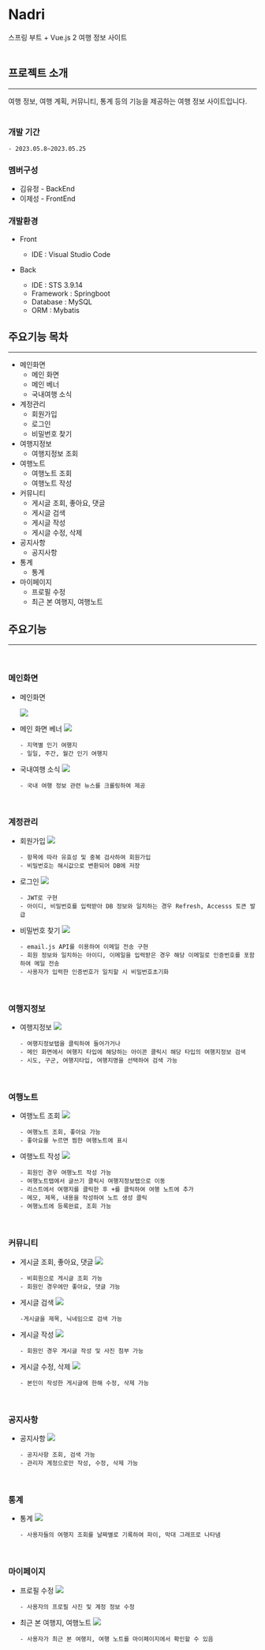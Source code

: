 # Nadri

스프링 부트 + Vue.js 2 여행 정보 사이트
<br/> <br/>

## 프로젝트 소개

---

여행 정보, 여행 계획, 커뮤니티, 통계 등의 기능을 제공하는 여행 정보 사이트입니다.
<br/> <br/>

### 개발 기간

`- 2023.05.8~2023.05.25`

### 멤버구성

- 김유정 - BackEnd
- 이제성 - FrontEnd

### 개발환경

- Front

  - IDE : Visual Studio Code

- Back
  - IDE : STS 3.9.14
  - Framework : Springboot
  - Database : MySQL
  - ORM : Mybatis

## 주요기능 목차

---

- 메인화면
  - 메인 화면
  - 메인 베너
  - 국내여행 소식
- 계정관리
  - 회원가입
  - 로그인
  - 비밀번호 찾기
- 여행지정보
  - 여행지정보 조회
- 여행노트
  - 여행노트 조회
  - 여행노트 작성
- 커뮤니티
  - 게시글 조회, 좋아요, 댓글
  - 게시글 검색
  - 게시글 작성
  - 게시글 수정, 삭제
- 공지사항
  - 공지사항
- 통계
  - 통계
- 마이페이지
  - 프로필 수정
  - 최근 본 여행지, 여행노트

## 주요기능

---

<br/>

### 메인화면

- 메인화면

    <img src="gifs/1_main.gif">

- 메인 화면 베너
  <img src="gifs/5_moving_banner.gif">
  ```
  - 지역별 인기 여행지
  - 일일, 주간, 월간 인기 여행지
  ```
- 국내여행 소식
  <img src="gifs/6_news.gif">
  ```
  - 국내 여행 정보 관련 뉴스를 크롤링하여 제공
  ```
  <br/>

### 계정관리

- 회원가입
  <img src="gifs/2_join.gif">

  ```
  - 항목에 따라 유효성 및 중복 검사하여 회원가입
  - 비밀번호는 해시값으로 변환되어 DB에 저장
  ```

- 로그인
  <img src="gifs/3_login.gif">

  ```
  - JWT로 구현
  - 아이디, 비밀번호를 입력받아 DB 정보와 일치하는 경우 Refresh, Accesss 토큰 발급
  ```

- 비밀번호 찾기
  <img src="gifs/4_find_pw.gif">
  ```
  - email.js API를 이용하여 이메일 전송 구현
  - 회원 정보와 일치하는 아이디, 이메일을 입력받은 경우 해당 이메일로 인증번호를 포함하여 메일 전송
  - 사용자가 입력한 인증번호가 일치할 시 비밀번호초기화
  ```
  <br/>

### 여행지정보

- 여행지정보
  <img src="gifs/7_trip_info.gif">
  ```
  - 여행지정보탭을 클릭하여 들어가거나
  - 메인 화면에서 여행지 타입에 해당하는 아이콘 클릭시 해당 타입의 여행지정보 검색
  - 시도, 구군, 여행지타입, 여행지명을 선택하여 검색 가능
  ```
  <br/>

### 여행노트

- 여행노트 조회
  <img src="gifs/13_view_note.gif">
  ```
  - 여행노트 조회, 좋아요 가능
  - 좋아요를 누르면 찜한 여행노트에 표시
  ```
- 여행노트 작성
  <img src="gifs/14_write_note.gif">
  ```
  - 회원인 경우 여행노트 작성 가능
  - 여행노트탭에서 글쓰기 클릭시 여행지정보탭으로 이동
  - 리스트에서 여행지를 클릭한 후 +를 클릭하여 여행 노트에 추가
  - 메모, 제목, 내용을 작성하여 노트 생성 클릭
  - 여행노트에 등록완료, 조회 가능
  ```
  <br/>

### 커뮤니티

- 게시글 조회, 좋아요, 댓글
  <img src="gifs/8_1_view_like_comment.gif">
  ```
  - 비회원으로 게시글 조회 가능
  - 회원인 경우에만 좋아요, 댓글 가능
  ```
- 게시글 검색
  <img src="gifs/8_2_search.gif">
  ```
  -게시글을 제목, 닉네임으로 검색 가능
  ```
- 게시글 작성
  <img src="gifs/9_write.gif">
  ```
  - 회원인 경우 게시글 작성 및 사진 첨부 가능
  ```
- 게시글 수정, 삭제
  <img src="gifs/10_modify_delete.gif">
  ```
  - 본인이 작성한 게시글에 한해 수정, 삭제 가능
  ```
  <br/>

### 공지사항

- 공지사항
  <img src="gifs/11_notice.gif">
  ```
  - 공지사항 조회, 검색 가능
  - 관리자 계정으로만 작성, 수정, 삭제 가능
  ```
  <br/>

### 통계

- 통계
  <img src="gifs/12_rank.gif">
  ```
  - 사용자들의 여행지 조회를 날짜별로 기록하여 파이, 막대 그래프로 나타냄
  ```
  <br/>

### 마이페이지

- 프로필 수정
  <img src="gifs/15_profile.gif">
  ```
  - 사용자의 프로필 사진 및 계정 정보 수정
  ```
- 최근 본 여행지, 여행노트
  <img src="gifs/16_recently_view.gif">
  ```
  - 사용자가 최근 본 여행지, 여행 노트를 마이페이지에서 확인할 수 있음
  ```
